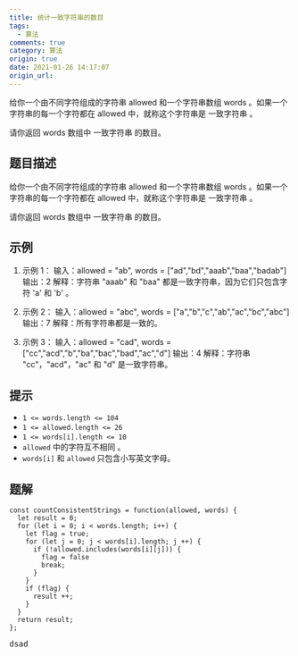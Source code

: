 ```yaml
---
title: 统计一致字符串的数目
tags:
  - 算法
comments: true
category: 算法
origin: true
date: 2021-01-26 14:17:07
origin_url:
---
```

给你一个由不同字符组成的字符串 allowed 和一个字符串数组 words 。如果一个字符串的每一个字符都在 allowed 中，就称这个字符串是 一致字符串 。

请你返回 words 数组中 一致字符串 的数目。

<!-- more -->

## 题目描述
给你一个由不同字符组成的字符串 allowed 和一个字符串数组 words 。如果一个字符串的每一个字符都在 allowed 中，就称这个字符串是 一致字符串 。

请你返回 words 数组中 一致字符串 的数目。
## 示例

1. 示例 1：
输入：allowed = "ab", words = ["ad","bd","aaab","baa","badab"]
输出：2
解释：字符串 "aaab" 和 "baa" 都是一致字符串，因为它们只包含字符 'a' 和 'b' 。

2. 示例 2：
输入：allowed = "abc", words = ["a","b","c","ab","ac","bc","abc"]
输出：7
解释：所有字符串都是一致的。

3. 示例 3：
输入：allowed = "cad", words = ["cc","acd","b","ba","bac","bad","ac","d"]
输出：4
解释：字符串 "cc"，"acd"，"ac" 和 "d" 是一致字符串。

## 提示
- `1 <= words.length <= 104`
- `1 <= allowed.length <= 26`
- `1 <= words[i].length <= 10`
- `allowed` 中的字符互不相同 。
- `words[i]` 和 `allowed` 只包含小写英文字母。

## 题解
```
const countConsistentStrings = function(allowed, words) {
  let result = 0;
  for (let i = 0; i < words.length; i++) {
    let flag = true;
    for (let j = 0; j < words[i].length; j ++) {
      if (!allowed.includes(words[i][j])) {
        flag = false
        break;
      }
    }
    if (flag) {
      result ++;
    }
  }
  return result;
};
```
<kbd>dsad</kbd>
